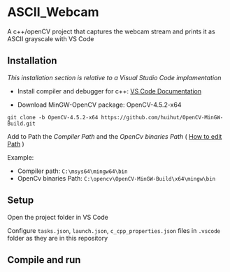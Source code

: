# ASCII_Webcam
A c++/openCV project that captures the webcam stream and prints it as ASCII grayscale with VS Code

## Installation
*This installation section is relative to a Visual Studio Code implamentation*

- Install compiler and debugger for c++: [VS Code Documentation](https://code.visualstudio.com/docs/languages/cpp)

- Download MinGW-OpenCV package: OpenCV-4.5.2-x64
```
git clone -b OpenCV-4.5.2-x64 https://github.com/huihut/OpenCV-MinGW-Build.git
```

Add to Path the *Compiler Path* and the *OpenCv binaries Path* ( [How to edit Path](https://www.howtogeek.com/118594/how-to-edit-your-system-path-for-easy-command-line-access/) )

Example:
- Compiler path: ```C:\msys64\mingw64\bin```
- OpenCv binaries Path: ```C:\opencv\OpenCV-MinGW-Build\x64\mingw\bin```

## Setup
Open the project folder in VS Code

Configure `tasks.json`, `launch.json`, `c_cpp_properties.json` files in `.vscode` folder as they are in this repository

## Compile and run
